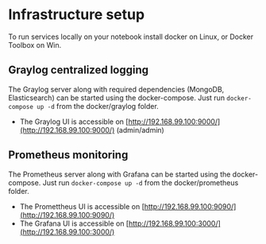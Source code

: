 # Infrastructure setup
To run services locally on your notebook install docker on Linux, or Docker Toolbox on Win.
## Graylog centralized logging
The Graylog server along with required dependencies (MongoDB, Elasticsearch) can be started
using the docker-compose. Just run `docker-compose up -d` from the docker/graylog folder.
* The Graylog UI is accessible on [http://192.168.99.100:9000/](http://192.168.99.100:9000/) (admin/admin)
##  Prometheus monitoring
The Prometheus server along with  Grafana  can be started using the docker-compose. 
Just run `docker-compose up -d` from the docker/prometheus folder.
* The Promettheus UI is accessible on [http://192.168.99.100:9090/](http://192.168.99.100:9090/)
* The Grafana UI is accessible on [http://192.168.99.100:3000/](http://192.168.99.100:3000/)


